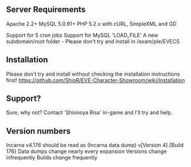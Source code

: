 Server Requirements
-------------------
Apache 2.2+
MySQL 5.0.91+
PHP 5.2.x with cURL, SimpleXML and GD

Support for 5 cron jobs
Support for MySQL 'LOAD_FILE'
A new subdomain/root folder - Please don't try and install in /exam/ple/EVECS

Installation
------------
Please don't try and install without checking the installation instructions first!
https://github.com/ShioR/EVE-Character-Showroom/wiki/Installation

Support?
-------
Sure, why not? Contact 'Shionoya Risa' in-game and I'll try and help.

Version numbers
---------------
Incarna v4.176 should be read as (Incarna data dump) v[Version 4].{Build 176}
Data dumps change nearly every expansion
Versions change infrequently
Builds change frequently